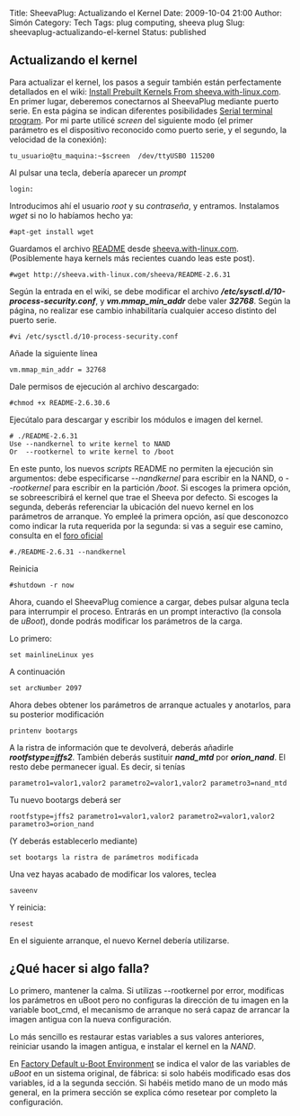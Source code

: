 Title: SheevaPlug: Actualizando el Kernel
Date: 2009-10-04 21:00
Author: Simón
Category: Tech
Tags: plug computing, sheeva plug
Slug: sheevaplug-actualizando-el-kernel
Status: published

Actualizando el kernel
----------------------

Para actualizar el kernel, los pasos a seguir también están
perfectamente detallados en el wiki: [Install Prebuilt Kernels From
sheeva.with-linux.com](http://plugcomputer.org/plugwiki/index.php/Install_Prebuilt_Kernels_From_sheeva.with-linux.com "Install Prebuilt Kernels From sheeva.with-linux.com").
En primer lugar, deberemos conectarnos al SheevaPlug mediante puerto
serie. En esta página se indican diferentes posibilidades [Serial
terminal
program](http://plugcomputer.org/plugwiki/index.php/Serial_terminal_program "Serial terminal program").
Por mi parte utilicé *screen* del siguiente modo (el primer parámetro es
el dispositivo reconocido como puerto serie, y el segundo, la velocidad
de la conexión):

    tu_usuario@tu_maquina:~$screen  /dev/ttyUSB0 115200

Al pulsar una tecla, debería aparecer un *prompt*

    login:

Introducimos ahí el usuario *root* y su *contraseña*, y entramos.
Instalamos *wget* si no lo habíamos hecho ya:

    #apt-get install wget

Guardamos el archivo
[README](http://sheeva.with-linux.com/sheeva/README-2.6.31) desde
[sheeva.with-linux.com](http://sheeva.with-linux.com/sheeva/).
(Posiblemente haya kernels más recientes cuando leas este post).

    #wget http://sheeva.with-linux.com/sheeva/README-2.6.31

Según la entrada en el wiki, se debe modificar el archivo
***/etc/sysctl.d/10-process-security.conf***, y ***vm.mmap\_min\_addr***
debe valer ***32768***. Según la página, no realizar ese cambio
inhabilitaría cualquier acceso distinto del puerto serie.

    #vi /etc/sysctl.d/10-process-security.conf

Añade la siguiente línea

    vm.mmap_min_addr = 32768

Dale permisos de ejecución al archivo descargado:

    #chmod +x README-2.6.30.6

Ejecútalo para descargar y escribir los módulos e imagen del kernel.

    # ./README-2.6.31
    Use --nandkernel to write kernel to NAND
    Or  --rootkernel to write kernel to /boot

En este punto, los nuevos *scripts* README no permiten la ejecución sin
argumentos: debe especificarse *--nandkernel* para escribir en la NAND,
o *--rootkernel* para escribir en la partición */boot*. Si escoges la
primera opción, se sobreescribirá el kernel que trae el Sheeva por
defecto. Si escoges la segunda, deberás referenciar la ubicación del
nuevo kernel en los parámetros de arranque. Yo empleé la primera opción,
así que desconozco como indicar la ruta requerida por la segunda: si vas
a seguir ese camino, consulta en el [foro
oficial](http://plugcomputer.org/plugforum/index.php?action=forum "PlugForum")

    #./README-2.6.31 --nandkernel

Reinicia

    #shutdown -r now

Ahora, cuando el SheevaPlug comience a cargar, debes pulsar alguna tecla
para interrumpir el proceso. Entrarás en un prompt interactivo (la
consola de *uBoot*), donde podrás modificar los parámetros de la carga.

Lo primero:

    set mainlineLinux yes

A continuación

    set arcNumber 2097

Ahora debes obtener los parámetros de arranque actuales y anotarlos,
para su posterior modificación

    printenv bootargs

A la ristra de información que te devolverá, deberás añadirle
***rootfstype=jffs2***. También deberás sustituir ***nand\_mtd*** por
***orion\_nand***. El resto debe permanecer igual. Es decir, si tenías

    parametro1=valor1,valor2 parametro2=valor1,valor2 parametro3=nand_mtd

Tu nuevo bootargs deberá ser

    rootfstype=jffs2 parametro1=valor1,valor2 parametro2=valor1,valor2 parametro3=orion_nand

(Y deberás establecerlo mediante)

    set bootargs la ristra de parámetros modificada

Una vez hayas acabado de modificar los valores, teclea

    saveenv

Y reinicia:

    resest

En el siguiente arranque, el nuevo Kernel debería utilizarse.

¿Qué hacer si algo falla?
-------------------------

Lo primero, mantener la calma. Si utilizas --rootkernel por error,
modificas los parámetros en uBoot pero no configuras la dirección de tu
imagen en la variable boot\_cmd, el mecanismo de arranque no será capaz
de arrancar la imagen antigua con la nueva configuración.

Lo más sencillo es restaurar estas variables a sus valores anteriores,
reiniciar usando la imagen antigua, e instalar el kernel en la *NAND*.

En [Factory Default u-Boot
Environment](http://plugcomputer.org/plugwiki/index.php/Factory_Default_u-Boot_Environment)
se indica el valor de las variables de *uBoot* en un sistema original,
de fábrica: si solo habéis modificado esas dos variables, id a la
segunda sección. Si habéis metido mano de un modo más general, en la
primera sección se explica cómo resetear por completo la configuración.
